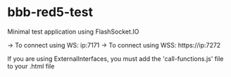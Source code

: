 bbb-red5-test
=============

Minimal test application using FlashSocket.IO

-> To connect using WS: ip:7171
-> To connect using WSS: https://ip:7272

If you are using ExternalInterfaces, you must add the 'call-functions.js' file to your .html file

